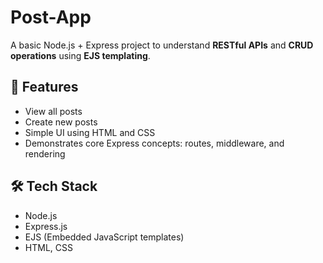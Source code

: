 # Post-App

A basic Node.js + Express project to understand **RESTful APIs** and **CRUD operations** using **EJS templating**.

## 🚀 Features
- View all posts
- Create new posts
- Simple UI using HTML and CSS
- Demonstrates core Express concepts: routes, middleware, and rendering

## 🛠 Tech Stack
- Node.js
- Express.js
- EJS (Embedded JavaScript templates)
- HTML, CSS

